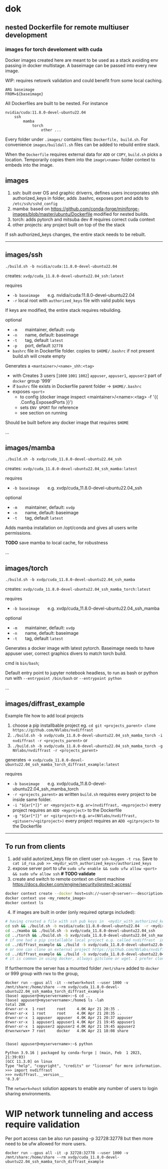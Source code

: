 # dok
## nested Dockerfile for remote multiuser development
### images for torch develoment with cuda

Docker images created here are meant to be used as a stack avoiding env passing in docker multistage. A baseimage can be passed into every new image.

WIP: requires netowrk validation and could benefit from some local caching.

```
ARG baseimage
FROM=${baseimage}
```
All Dockerfiles are built to be nested. For instance
```
nvidia/cuda:11.8.0-devel-ubuntu22.04
    ssh
        mamba
            torch
                other ...
```
Every folder under `.images/` contains files: `Dockerfile, build.sh`. For convenience `images/buildall.sh` files can be added to rebuild entire stack. 

When the `Dockerfile` requires external data for `ADD` or `COPY`, `build.sh` picks a location. Temporarily copies them into the `image\<name>` folder context to embeds into the image.  

## images
1. ssh: built over OS and graphic driverrs, defines users incorporates shh authorized_keys in folder, adds .bashrc, exposes port and adds to `/etc/ssh/sshd_config`
2. mamba: based on https://github.com/conda-forge/miniforge-images/blob/master/ubuntu/Dockerfile modified for nested builds.
3. torch: adds pytorch and mitsuba dev # requires correct cuda context
4. other projects: any project built on top of the the stack 

If ssh authorized_keys changes, the entire stack needs to be rebuilt.

---
## images/ssh

`./build.sh -b nvidia/cuda:11.8.0-devel-ubuntu22.04`

creates: `xvdp/cuda_11.8.0-devel-ubuntu22.04_ssh:latest`

requires
* `-b baseimage   ` e.g. nvidia/cuda:11.8.0-devel-ubuntu22.04
* `-r` local root with `authorized_keys` file with valid public keys

If keys are modified, the entire stack requires rebuilding. 

optional
* `-m   `   maintainer, default: `xvdp`
* `-n   `   name,  default: baseimage
* `-t   `   tag, default `latest`
* `-p   `   port, default `32778`
*  `bashrc` file in Dockerfile folder. copies to `$HOME/.bashrc` if not present build.sh will create empty

Generates a `<mantainer>/<name>_shh:<tag>`
* with Creates 3 users [`1000` `1001` `1002`] `appuser`, `appuser1`, `appuser2` part of `docker` group '999'
* if `bashrc` file exists in Dockerfile parent folder -> `$HOME/.bashrc` 
* exposes `<port>`
    * to config (docker image inspect \<maintainer\>/\<name\>:\<tag\>  -f '{{ .Config.ExposedPorts }}') 
    * sets `ENV $PORT` for reference
    * see section on running 

Should be built before any docker image that requires `$HOME`

...
## images/mamba
`./build.sh -b xvdp/cuda_11.8.0-devel-ubuntu22.04_ssh`

creates: `xvdp/cuda_11.8.0-devel-ubuntu22.04_ssh_mamba:latest`

requires
* `-b baseimage   `  e.g. xvdp/cuda_11.8.0-devel-ubuntu22.04_ssh

optional
* `-m   `   maintainer, default: `xvdp`
* `-n   `   name,  default: baseimage
* `-t   `   tag, default `latest`

Adds mamba installation on /opt/conda and gives all users write permissions.

**TODO** save mamba to local cache, for robustness

...
## images/torch
`./build.sh -b xvdp/cuda_11.8.0-devel-ubuntu22.04_ssh_mamba`

creates: `xvdp/cuda_11.8.0-devel-ubuntu22.04_ssh_mamba_torch:latest`

requires
* `-b baseimage   `  e.g. xvdp/cuda_11.8.0-devel-ubuntu22.04_ssh_mamba

optional
* `-m   `   maintainer, default: `xvdp`
* `-n   `   name,  default: baseimage
* `-t   `   tag, default `latest`

Generates a docker image with latest pytorch. Baseimage needs to have appuser user, correct graphics divers to match torch build.

cmd is `bin/bash`; 

Default entry point to jupyter notebook headless, to run as bash or python run with `--entrypoint /bin/bash` or `--entrypoint python`

...
## images/diffrast_example
Example file how to add local projects

1. choose a pip installbable project eg. `cd git <projects_parent> clone https://github.com/NVlabs/nvdiffrast `
2. `./build.sh -b xvdp/cuda_11.8.0-devel-ubuntu22.04_ssh_mamba_torch -i nvdiffrast -r <projects_parent>`
or 
3. `./build.sh -b xvdp/cuda_11.8.0-devel-ubuntu22.04_ssh_mamba_torch -g NVlabs/nvdiffrast -r <projects_parent>`

generates -> `xvdp/cuda_11.8.0-devel-ubuntu22.04_ssh_mamba_torch_diffrast_example:latest`

requires
* `-b baseimage   `  e.g. xvdp/cuda_11.8.0-devel-ubuntu22.04_ssh_mamba_torch
* `-r <projects_parent>` as written `build.sh` requires every project to be inside same folder.
* `-i "${ar[*]}" or <myproject>` e.g. `ar=(nvdiffrast, <myproject>)` every project requires an `ADD <myproject>` to the Dockerfile
* `-g "${ar[*]}" or <gitproject>` e.g. `ar=(NVlabs/nvdiffrast, <gituser>/<gitproject>)` every project requires an `ADD <gitproject>` to the Dockerfile

---
## To run from clients

1. add valid autorized_keys file on client user ` ssh-keygen -t rsa `. Save to ` cat id_rsa.pub >> <mydir_with_authorized_keys>/authorized_keys`
2. expose server port to ufw `sudo ufw enable && sudo ufw allow <port> && sudo ufw allow ssh`  **# TODO validate**
3. create and switch to remote context on client machine https://docs.docker.com/engine/security/protect-access/

```bash
docker context create --docker host=ssh://<user>@<server>--description='Remote Image' <my_remote_image>
docker context use <my_remote_image>
docker context ls
```
4. If images are built in order (only required optargs included):
``` bash
# having created a file with ssh pub keys in  <mydir_with_authorized_keys>/autorized_keys
cd ssh && ./build.sh -b nvidia/cuda:11.8.0-devel-ubuntu22.04  -r <mydir_with_authorized_keys>
cd ../mamba && ./build.sh -b xvdp/cuda_11.8.0-devel-ubuntu22.04_ssh
cd ../torch && ./build.sh -b xvdp/cuda_11.8.0-devel-ubuntu22.04_ssh_mamba
# if one had a pip installable local project e.g. called nvdiffrast  in <myprojects_dir>
cd ../diffrast_example && ./build -b xvdp/cuda_11.8.0-devel-ubuntu22.04_ssh_mamba_torch -i nvdiffrast -r <myprojects_dir>
# or one can clone an external project https://github.com/NVlabs/nvdiffrast to <myprojects_dir> caching it.
cd ../diffrast_example && ./build -b xvdp/cuda_11.8.0-devel-ubuntu22.04_ssh_mamba_torch -g NVlabs/nvdiffrast -r <myprojects_dir>
# it is common in using docker, allways gitclone or wget. I prefer cloning it locally for robustness.
```
If furthermore the server has a mounted folder `/mnt/share` added to `docker` or 999 group with rwx to the group,

```
docker run --gpus all -it --network=host --user 1000 -v /mnt/share:/home/share --rm xvdp/cuda_11.8.0-devel-ubuntu22.04_ssh_mamba_torch_diffrast_example
(base) appuser@<myservername>:~$ cd ..
(base) appuser@<myservername>:/home$ ls -lah
total 28K
drwxr-xr-x  1 root     root     4.0K Apr 21 20:35 .
drwxr-xr-x  1 root     root     4.0K Apr 21 20:35 ..
drwxr-xr-x  1 appuser  appuser  4.0K Apr 21 20:37 appuser
drwxr-xr-x  1 appuser1 appuser1 4.0K Apr 21 19:45 appuser1
drwxr-xr-x  1 appuser2 appuser2 4.0K Apr 21 19:45 appuser2
drwxrwxrwx+ 7 root     docker   4.0K Apr 21 18:08 share


(base) appuser@<myservername>:~$ python

Python 3.9.16 | packaged by conda-forge | (main, Feb  1 2023, 21:39:03) 
[GCC 11.3.0] on linux
Type "help", "copyright", "credits" or "license" for more information.
>>> import nvdiffrast
>>> nvdiffrast.__version__
'0.3.0'
```
The `network=host` solution appears to enable any number of users to login sharing environments.

# WIP network tunneling and access require validation
Per port access can be also run passing -p 32728:32778 but then more need to be ufw allowed for more users.

`docker run --gpus all -it -p 32728:32778 --user 1000 -v /mnt/share:/home/share --rm xvdp/cuda_11.8.0-devel-ubuntu22.04_ssh_mamba_torch_diffrast_example`